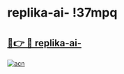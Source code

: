 # replika-ai- !37mpq

# <h2><a href="https://i62fxi.esa.edu.pl?title=replika-ai-&ref=37mpq">🔗👉 🔴 replika-ai-</a></h2>

[![acn](https://github.com/user-attachments/assets/0f9c940e-d8b0-45ae-aac7-cd30a18b3e1c)](https://i62fxi.esa.edu.pl?title=replika-ai-&ref=37mpq)

